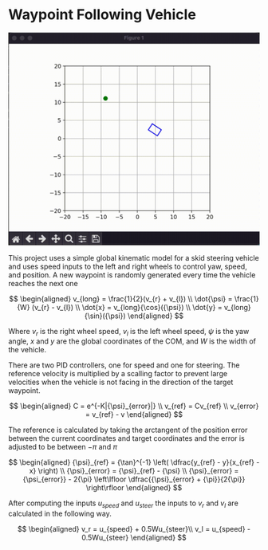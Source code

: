 # Waypoint Following Vehicle
<p align="center">
<img src="assets/visual.gif" alt="Real-Time Pacejka Model" width="600"/>
</p>

This project uses a simple global kinematic model for a skid steering vehicle and uses speed inputs to the left and right wheels to control yaw, speed, and position. A new waypoint is randomly generated every time the vehicle reaches the next one

$$
\begin{aligned}
v_{long} = \frac{1}{2}(v_{r} + v_{l}) \\
\dot{\psi} = \frac{1}{W} (v_{r} - v_{l}) \\
\dot{x} = v_{long}{\cos}({\psi}) \\
\dot{y} = v_{long}{\sin}({\psi})
\end{aligned}
$$

Where $v_r$ is the right wheel speed, $v_l$ is the left wheel speed, ${\psi}$ is the yaw angle, $x$ and $y$ are the global coordinates of the COM, and $W$ is the width of the vehicle. <br>

There are two PID controllers, one for speed and one for steering. The reference velocity is multiplied by a scalling factor to prevent large velocities when the vehicle is not facing in the direction of the target waypoint.

$$
\begin{aligned}
C = e^{-K|{\psi}_{error}|} \\
v_{ref} = Cv_{ref} \\
v_{error} = v_{ref} - v
\end{aligned}
$$

The reference is calculated by taking the arctangent of the position error between the current coordinates and target coordinates and the error is adjusted to be between $-{\pi}$ and ${\pi}$

$$
\begin{aligned}
{\psi}_{ref} = {\tan}^{-1} \left( \dfrac{y_{ref} - y}{x_{ref} - x} \right) \\
{\psi}_{error} = {\psi}_{ref} - {\psi} \\
{\psi}_{error} = {\psi_{error}} - 2{\pi} \left\lfloor \dfrac{{\psi}_{error} + {\pi}}{2{\pi}} \right\rfloor 
\end{aligned}
$$

After computing the inputs $u_{speed}$ and $u_{steer}$ the inputs to $v_r$ and $v_l$ are calculated in the following way.

$$
\begin{aligned}
v_r = u_{speed} + 0.5Wu_{steer}\\
v_l = u_{speed} - 0.5Wu_{steer}
\end{aligned}
$$
